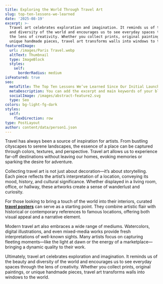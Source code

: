```yaml
---
title: Exploring the World Through Travel Art
slug: top-ten-lessons-we-learned
date: '2025-08-19'
excerpt: >-
  Travel art celebrates exploration and imagination. It reminds us of the beauty
  and diversity of the world and encourages us to see everyday spaces through
  the lens of creativity. Whether you collect prints, original paintings, or
  unique handmade pieces, travel art transforms walls into windows to the world.
featuredImage:
  url: /images/Paris Travel.webp
  altText: Thumbnail
  type: ImageBlock
  styles:
    self:
      borderRadius: medium
isFeatured: true
seo:
  metaTitle: The Top Ten Lessons We’ve Learned Since Our Initial Launch
  metaDescription: You can add the excerpt and main keywords of your blog post here.
  socialImage: /images/abstract-feature2.svg
  type: Seo
colors: bg-light-fg-dark
styles:
  self:
    flexDirection: row
type: PostLayout
author: content/data/person1.json
---
```

Travel has always been a source of inspiration for artists. From bustling cityscapes to serene landscapes, the essence of a place can be captured through colors, textures, and perspective. Travel art allows us to experience far-off destinations without leaving our homes, evoking memories or sparking the desire for adventure.

Collecting travel art is not just about decoration—it’s about storytelling. Each piece reflects the artist’s interpretation of a location, conveying its mood, history, and cultural significance. Whether displayed in a living room, office, or hallway, these artworks create a sense of wanderlust and curiosity.

For those looking to bring a touch of the world into their interiors, curated [**travel posters**](https://brightonposters.com/collections/travel-posters) can serve as a starting point. They combine artistic flair with historical or contemporary references to famous locations, offering both visual appeal and a narrative element.

Modern travel art also embraces a wide range of mediums. Watercolors, digital illustrations, and even mixed-media works provide fresh interpretations of well-known sights. Many artists focus on capturing fleeting moments—like the light at dawn or the energy of a marketplace—bringing a dynamic quality to their work.

Ultimately, travel art celebrates exploration and imagination. It reminds us of the beauty and diversity of the world and encourages us to see everyday spaces through the lens of creativity. Whether you collect prints, original paintings, or unique handmade pieces, travel art transforms walls into windows to the world.
